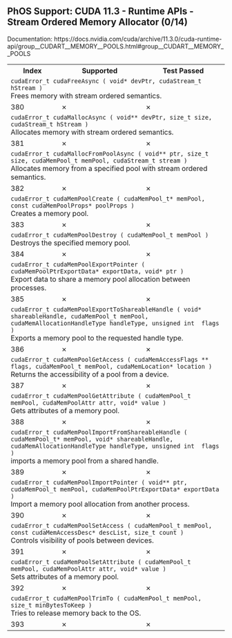 <h2>PhOS Support: CUDA 11.3 - Runtime APIs - Stream Ordered Memory Allocator (0/14)</h2>

<p>
Documentation: https://docs.nvidia.com/cuda/archive/11.3.0/cuda-runtime-api/group__CUDART__MEMORY__POOLS.html#group__CUDART__MEMORY__POOLS

<table>
<tr>
<th>Index</th>
<th>Supported</th>
<th>Test Passed</th>
</tr>

<tr>
<td colspan=3>
<code>cudaError_t cudaFreeAsync ( void* devPtr, cudaStream_t hStream )</code><br>
Frees memory with stream ordered semantics.
</td>
</td>
</tr>
<tr>
<td>380</td>
<td>✗</td>
<td>✗</td>
</tr>

<tr>
<td colspan=3>
<code>cudaError_t cudaMallocAsync ( void** devPtr, size_t size, cudaStream_t hStream )</code><br>
Allocates memory with stream ordered semantics.
</td>
</tr>
<tr>
<td>381</td>
<td>✗</td>
<td>✗</td>
</tr>

<tr>
<td colspan=3>
<code>cudaError_t cudaMallocFromPoolAsync ( void** ptr, size_t size, cudaMemPool_t memPool, cudaStream_t stream )</code><br>
Allocates memory from a specified pool with stream ordered semantics.
</td>
</tr>
<tr>
<td>382</td>
<td>✗</td>
<td>✗</td>
</tr>

<tr>
<td colspan=3>
<code>cudaError_t cudaMemPoolCreate ( cudaMemPool_t* memPool, const cudaMemPoolProps* poolProps )</code><br>
Creates a memory pool.
</td>
</tr>
<tr>
<td>383</td>
<td>✗</td>
<td>✗</td>
</tr>

<tr>
<td colspan=3>
<code>cudaError_t cudaMemPoolDestroy ( cudaMemPool_t memPool )</code><br>
Destroys the specified memory pool.
</td>
</tr>
<tr>
<td>384</td>
<td>✗</td>
<td>✗</td>
</tr>

<tr>
<td colspan=3>
<code>cudaError_t cudaMemPoolExportPointer ( cudaMemPoolPtrExportData* exportData, void* ptr )</code><br>
Export data to share a memory pool allocation between processes.
</td>
</tr>
<tr>
<td>385</td>
<td>✗</td>
<td>✗</td>
</tr>

<tr>
<td colspan=3>
<code>cudaError_t cudaMemPoolExportToShareableHandle ( void* shareableHandle, cudaMemPool_t memPool, cudaMemAllocationHandleType handleType, unsigned int  flags )</code><br>
Exports a memory pool to the requested handle type.
</td>
</tr>
<tr>
<td>386</td>
<td>✗</td>
<td>✗</td>
</tr>

<tr>
<td colspan=3>
<code>cudaError_t cudaMemPoolGetAccess ( cudaMemAccessFlags ** flags, cudaMemPool_t memPool, cudaMemLocation* location )</code><br>
Returns the accessibility of a pool from a device.
</td>
</tr>
<tr>
<td>387</td>
<td>✗</td>
<td>✗</td>
</tr>

<tr>
<td colspan=3>
<code>cudaError_t cudaMemPoolGetAttribute ( cudaMemPool_t memPool, cudaMemPoolAttr attr, void* value )</code><br>
Gets attributes of a memory pool.
</td>
</tr>
<tr>
<td>388</td>
<td>✗</td>
<td>✗</td>
</tr>

<tr>
<td colspan=3>
<code>cudaError_t cudaMemPoolImportFromShareableHandle ( cudaMemPool_t* memPool, void* shareableHandle, cudaMemAllocationHandleType handleType, unsigned int  flags )</code><br>
imports a memory pool from a shared handle.
</td>
</tr>
<tr>
<td>389</td>
<td>✗</td>
<td>✗</td>
</tr>

<tr>
<td colspan=3>
<code>cudaError_t cudaMemPoolImportPointer ( void** ptr, cudaMemPool_t memPool, cudaMemPoolPtrExportData* exportData )</code><br>
Import a memory pool allocation from another process.
</td>
</tr>
<tr>
<td>390</td>
<td>✗</td>
<td>✗</td>
</tr>

<tr>
<td colspan=3>
<code>cudaError_t cudaMemPoolSetAccess ( cudaMemPool_t memPool, const cudaMemAccessDesc* descList, size_t count )</code><br>
Controls visibility of pools between devices.
</td>
</tr>
<tr>
<td>391</td>
<td>✗</td>
<td>✗</td>
</tr>

<tr>
<td colspan=3>
<code>cudaError_t cudaMemPoolSetAttribute ( cudaMemPool_t memPool, cudaMemPoolAttr attr, void* value )</code><br>
Sets attributes of a memory pool.
</td>
</tr>
<tr>
<td>392</td>
<td>✗</td>
<td>✗</td>
</tr>

<tr>
<td colspan=3>
<code>cudaError_t cudaMemPoolTrimTo ( cudaMemPool_t memPool, size_t minBytesToKeep )</code><br>
Tries to release memory back to the OS.
</td>
</tr>
<tr>
<td>393</td>
<td>✗</td>
<td>✗</td>
</tr>
</table> 
